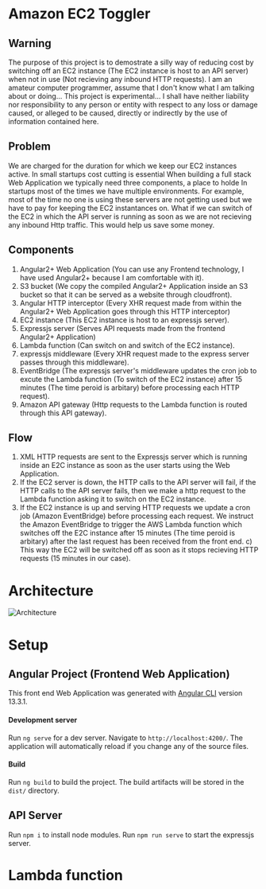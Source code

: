 # Amazon EC2 Toggler

## Warning

 The purpose of this project is to demostrate a silly way of reducing cost by switching off an EC2 instance (The EC2 instance is host to an API server) when not in use (Not recieving any inbound HTTP requests). I am an amateur computer programmer, assume that I don't know what I am talking about or doing... This project is experimental... I shall have neither liability nor responsibility to any person or entity with respect to any loss or damage caused, or alleged to be caused, directly or indirectly by the use of information contained here.

## Problem

We are charged for the duration for which we keep our EC2 instances active. In small startups cost cutting is essential
When building a full stack Web Application we typically need three components, a place to holde
In startups most of the times we have multiple environments. For example, most of the time no one is using these servers are not getting used but we have to pay for keeping the EC2 instantances on. What if we can switch of the EC2 in which the API server is running as soon as we are not recieving any inbound Http traffic. This would help us save some money.

## Components

1) Angular2+ Web Application (You can use any Frontend technology, I have used Angular2+ because I am comfortable with it).
2) S3 bucket (We copy the compiled Angular2+ Application inside an S3 bucket so that it can be served as a website through cloudfront).
3) Angular HTTP interceptor (Every XHR request made from within the Angular2+ Web Application goes through this HTTP interceptor)
4) EC2 instance (This EC2 instance is host to an expressjs server).
5) Expressjs server (Serves API requests made from the frontend Angular2+ Application)
5) Lambda function (Can switch on and switch of the EC2 instance).
6) expressjs middleware (Every XHR request made to the express server passes through this middleware).
6) EventBridge (The expressjs server's middleware updates the cron job to excute the Lambda function (To switch of the EC2 instance) after 15 minutes (The time peroid is arbitary) before processing each HTTP request).
7) Amazon API gateway (Http requests to the Lambda function is routed through this API gateway).

## Flow

1) XML HTTP requests are sent to the Expressjs server which is running inside an E2C instance as soon as the user starts using the Web Application.
2) If the EC2 server is down, the HTTP calls to the API server will fail, if the HTTP calls to the API server fails, then we make a http request to the Lambda function asking it to switch on the EC2 instance.
3) If the EC2 instance is up and serving HTTP requests we update a cron job (Amazon EventBridge) before processing each request. We instruct the Amazon EventBridge to trigger the AWS Lambda function which switches off the E2C instance after 15 minutes (The time peroid is arbitary) after the last request has been received from the front end.
c) This way the EC2 will be switched off as soon as it stops recieving HTTP requests (15 minutes in our case).

# Architecture

![Architecture](https://github.com/shibisuriya/Amazon-EC2-Toggle/blob/master/images/architecture.jpg)

# Setup

## Angular Project (Frontend Web Application)

This front end Web Application was generated with [Angular CLI](https://github.com/angular/angular-cli) version 13.3.1.

#### Development server

Run `ng serve` for a dev server. Navigate to `http://localhost:4200/`. The application will automatically reload if you change any of the source files.

#### Build

Run `ng build` to build the project. The build artifacts will be stored in the `dist/` directory.

## API Server

Run `npm i` to install node modules.
Run `npm run serve` to start the expressjs server.

# Lambda function
